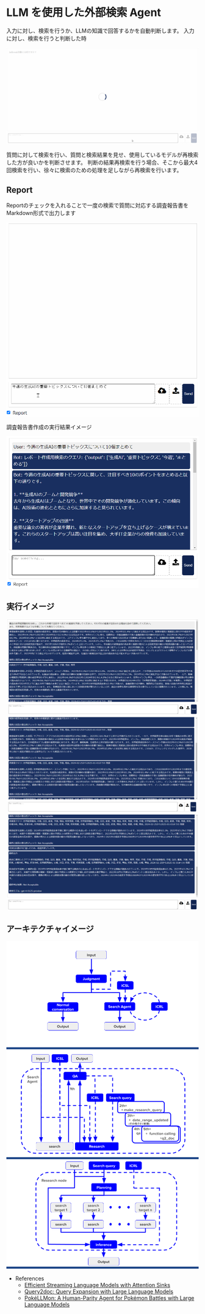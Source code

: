 # LLM を使用した外部検索 Agent

入力に対し、検索を行うか、LLMの知識で回答するかを自動判断します。
入力に対し、検索を行うと判断した時

![search_agent_llm_bot](./search_agent_llm_bot.gif)

質問に対して検索を行い、質問と検索結果を見せ、使用しているモデルが再検索した方が良いかを判断させます。
判断の結果再検索を行う場合、そこから最大4回検索を行い、徐々に検索のための処理を足しながら再検索を行います。

## Report

Reportのチェックを入れることで一度の検索で質問に対応する調査報告書をMarkdown形式で出力します

![search_agent_llm_bot_report](./search_agent_llm_bot_report.gif)

調査報告書作成の実行結果イメージ

![search_agent_report](./search_agent_report.PNG)


## 実行イメージ
![Move Agent image](./res1.PNG)
![Move Agent image](./res2.PNG)
![Move Agent image](./res3.PNG)


## アーキテクチャイメージ

![Move Agent image](./overview_arc_comp2.png)
![Search Agent image](./search_agent_overview2.png)
![research node image](./research_node.png)

- References
    - [Efficient Streaming Language Models with Attention Sinks](https://arxiv.org/abs/2309.17453)
    - [Query2doc: Query Expansion with Large Language Models](https://arxiv.org/abs/2303.07678)
    - [PokéLLMon: A Human-Parity Agent for Pokémon Battles with Large Language Models](https://arxiv.org/abs/2402.01118)